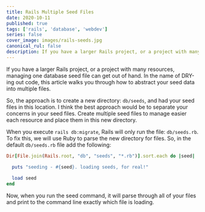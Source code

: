 ```yaml
---
title: Rails Multiple Seed Files
date: 2020-10-11
published: true
tags: ['rails', 'database', 'webdev']
series: false
cover_image: images/rails-seeds.jpg
canonical_rul: false
description: If you have a larger Rails project, or a project with many resources, managing one database seed file can get out of hand. In the name of DRY-ing out code, this article walks you through how to abstract your seed data into multiple files.
---
```


If you have a larger Rails project, or a project with many resources, managing one database seed file can get out of hand. In the name of DRY-ing out code, this article walks you through how to abstract your seed data into multiple files.

So, the approach is to create a new directory: `db/seeds`, and had your seed files in this location. I think the best approach would be to separate your concerns in your seed files. Create multiple seed files to manage easier each resource and place them in this new directory.

When you execute `rails db:migrate`, Rails will only run the file: `db/seeds.rb`. To fix this, we will use Ruby to parse the new directory for files. So, in the default `db/seeds.rb` file add the following:

```ruby
Dir[File.join(Rails.root, "db", "seeds", "*.rb")].sort.each do |seed|

  puts "seeding - #{seed}. loading seeds, for real!"
  
  load seed
end
```
Now, when you run the seed command, it will parse through all of your files and print to the command line exactly which file is loading.


